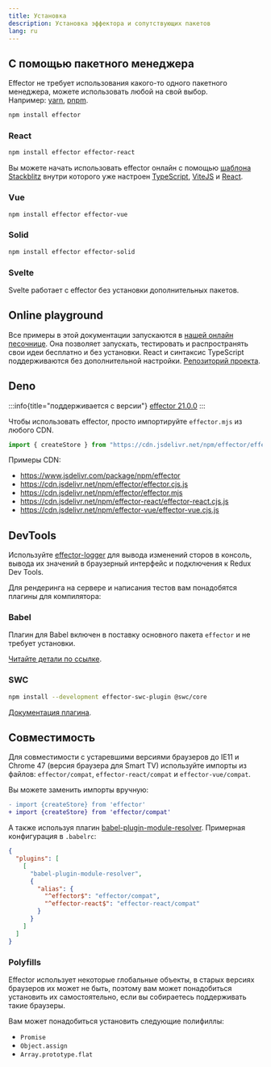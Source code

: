 ```yaml
---
title: Установка
description: Установка эффектора и сопутствующих пакетов
lang: ru
---
```


## С помощью пакетного менеджера

Effector не требует использования какого-то одного пакетного менеджера, можете использовать любой на свой выбор.<br/>
Например: [yarn](https://yarnpkg.com/), [pnpm](https://pnpm.io/).

```bash
npm install effector
```

### React

```bash
npm install effector effector-react
```

Вы можете начать использовать effector онлайн с помощью [шаблона Stackblitz](https://stackblitz.com/fork/github/effector/vite-react-template) внутри которого уже настроен [TypeScript](https://typescriptlang.org/), [ViteJS](https://vitejs.dev/) и [React](https://reactjs.org/).

### Vue

```bash
npm install effector effector-vue
```

### Solid

```bash
npm install effector effector-solid
```

### Svelte

Svelte работает с effector без установки дополнительных пакетов.

## Online playground

Все примеры в этой документации запускаются в [нашей онлайн песочнице](https://share.effector.dev). Она позволяет запускать, тестировать и распространять свои идеи бесплатно и без установки. React и синтаксис TypeScript поддерживаются без дополнительной настройки. [Репозиторий проекта](https://github.com/effector/repl).

## Deno

:::info{title="поддерживается с версии"}
[effector 21.0.0](https://changelog.effector.dev/#effector-21-0-0)
:::

Чтобы использовать effector, просто импортируйте `effector.mjs` из любого CDN.

```typescript
import { createStore } from "https://cdn.jsdelivr.net/npm/effector/effector.mjs";
```

Примеры CDN:

- https://www.jsdelivr.com/package/npm/effector
- https://cdn.jsdelivr.net/npm/effector/effector.cjs.js
- https://cdn.jsdelivr.net/npm/effector/effector.mjs
- https://cdn.jsdelivr.net/npm/effector-react/effector-react.cjs.js
- https://cdn.jsdelivr.net/npm/effector-vue/effector-vue.cjs.js

## DevTools

Используйте [effector-logger](https://github.com/effector/logger) для вывода изменений сторов в консоль, вывода их значений в браузерный интерфейс и подключения к Redux Dev Tools.

Для рендеринга на сервере и написания тестов вам понадобятся плагины для компилятора:

### Babel

Плагин для Babel включен в поставку основного пакета `effector` и не требует установки.

[Читайте детали по ссылке](/ru/api/effector/babel-plugin).

### SWC

```bash
npm install --development effector-swc-plugin @swc/core
```

[Документация плагина](https://github.com/kireevmp/effector-swc-plugin).

## Совместимость

Для совместимости с устаревшими версиями браузеров до IE11 и Chrome 47 (версия браузера для Smart TV) используйте импорты из файлов: `effector/compat`, `effector-react/compat` и `effector-vue/compat`.

Вы можете заменить импорты вручную:

```diff
- import {createStore} from 'effector'
+ import {createStore} from 'effector/compat'
```

А также используя плагин [babel-plugin-module-resolver](https://github.com/tleunen/babel-plugin-module-resolver).
Примерная конфигурация в `.babelrc`:

```json
{
  "plugins": [
    [
      "babel-plugin-module-resolver",
      {
        "alias": {
          "^effector$": "effector/compat",
          "^effector-react$": "effector-react/compat"
        }
      }
    ]
  ]
}
```

### Polyfills

Effector использует некоторые глобальные объекты, в старых версиях браузеров их может не быть, поэтому вам может понадобиться установить их самостоятельно, если вы собираетесь поддерживать такие браузеры.

Вам может понадобиться установить следующие полифиллы:

- `Promise`
- `Object.assign`
- `Array.prototype.flat`
